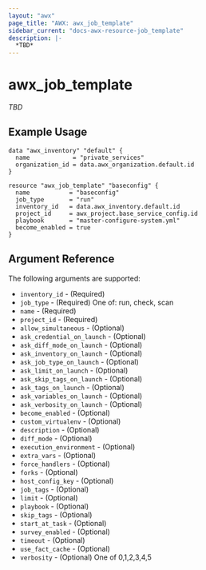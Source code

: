 ```yaml
---
layout: "awx"
page_title: "AWX: awx_job_template"
sidebar_current: "docs-awx-resource-job_template"
description: |-
  *TBD*
---
```


# awx_job_template

*TBD*

## Example Usage

```hcl
data "awx_inventory" "default" {
  name            = "private_services"
  organization_id = data.awx_organization.default.id
}

resource "awx_job_template" "baseconfig" {
  name           = "baseconfig"
  job_type       = "run"
  inventory_id   = data.awx_inventory.default.id
  project_id     = awx_project.base_service_config.id
  playbook       = "master-configure-system.yml"
  become_enabled = true
}
```

## Argument Reference

The following arguments are supported:

* `inventory_id` - (Required) 
* `job_type` - (Required) One of: run, check, scan
* `name` - (Required) 
* `project_id` - (Required) 
* `allow_simultaneous` - (Optional) 
* `ask_credential_on_launch` - (Optional) 
* `ask_diff_mode_on_launch` - (Optional) 
* `ask_inventory_on_launch` - (Optional) 
* `ask_job_type_on_launch` - (Optional) 
* `ask_limit_on_launch` - (Optional) 
* `ask_skip_tags_on_launch` - (Optional) 
* `ask_tags_on_launch` - (Optional) 
* `ask_variables_on_launch` - (Optional) 
* `ask_verbosity_on_launch` - (Optional) 
* `become_enabled` - (Optional) 
* `custom_virtualenv` - (Optional) 
* `description` - (Optional) 
* `diff_mode` - (Optional) 
* `execution_environment` - (Optional) 
* `extra_vars` - (Optional) 
* `force_handlers` - (Optional) 
* `forks` - (Optional) 
* `host_config_key` - (Optional) 
* `job_tags` - (Optional) 
* `limit` - (Optional) 
* `playbook` - (Optional) 
* `skip_tags` - (Optional) 
* `start_at_task` - (Optional) 
* `survey_enabled` - (Optional) 
* `timeout` - (Optional) 
* `use_fact_cache` - (Optional) 
* `verbosity` - (Optional) One of 0,1,2,3,4,5

